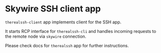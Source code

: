 # Skywire SSH client app

`therealssh-client` app implements client for the SSH app. 

It starts RCP interface for `therealssh-cli` and handles incoming requests to
the remote node via `skywire` connection.

Please check docs for `therealssh` app for further instructions.
